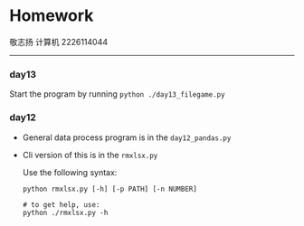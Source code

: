# Homework
敬志扬 计算机 2226114044

---
### day13
Start the program by running `python ./day13_filegame.py`

### day12
- General data process program is in the `day12_pandas.py`
- Cli version of this is in the `rmxlsx.py`
 
  Use the following syntax: 
  ```shell
  python rmxlsx.py [-h] [-p PATH] [-n NUMBER] 
  
  # to get help, use:
  python ./rmxlsx.py -h
  ```
